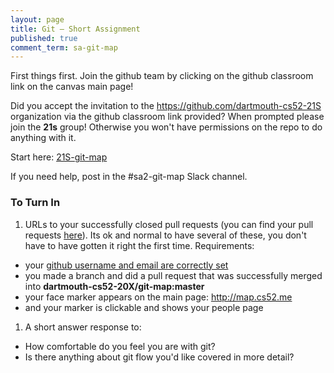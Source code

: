 ```yaml
---
layout: page
title: Git — Short Assignment
published: true
comment_term: sa-git-map
---
```


First things first. Join the github team by clicking on the github classroom link on the canvas main page!

Did you accept the invitation to the https://github.com/dartmouth-cs52-21S organization via the github classroom link provided?  When prompted please join the **21s** group! Otherwise you won't have permissions on the repo to do anything with it. 

Start here:
[21S-git-map](https://github.com/dartmouth-cs52-21S/git-map)

If you need help, post in the #sa2-git-map Slack channel. 

### To Turn In

1. URLs to your successfully closed pull requests (you can find your pull requests [here](https://github.com/dartmouth-cs52-21S/git-map/pulls?q=is%3Apr+is%3Aclosed)). Its ok and normal to have several of these, you don't have to have gotten it right the first time. Requirements:
  * your [github username and email are correctly set](https://help.github.com/en/articles/why-are-my-commits-linked-to-the-wrong-user)
  * you made a branch and did a pull request that was successfully merged into **dartmouth-cs52-20X/git-map:master**
  * your face marker appears on the main page:  http://map.cs52.me
  * and your marker is clickable and shows your people page
1. A short answer response to:
  * How comfortable do you feel you are with git?
  * Is there anything about git flow you'd like covered in more detail?

